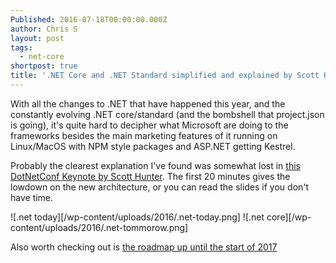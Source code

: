 ```yaml
---
Published: 2016-07-18T00:00:00.000Z
author: Chris S
layout: post
tags:
  - net-core
shortpost: true
title: '.NET Core and .NET Standard simplified and explained by Scott Hunter'
---
```

With all the changes to .NET that have happened this year, and the constantly evolving .NET core/standard (and the bombshell that project.json is going), it's quite hard to decipher what Microsoft are doing to the frameworks besides the main marketing features of it running on Linux/MacOS with NPM style packages and ASP.NET getting Kestrel.

Probably the clearest explanation I've found was somewhat lost in [this DotNetConf Keynote by Scott Hunter](https://channel9.msdn.com/Events/dotnetConf/2016/NET-Conf-Day-1-Keynote-Scott-Hunter). The first 20 minutes gives the lowdown on the new architecture, or you can read the slides if you don't have time.

![.net today][/wp-content/uploads/2016/.net-today.png]
![.net core][/wp-content/uploads/2016/.net-tommorow.png]

Also worth checking out is [the roadmap up until the start of 2017](https://blogs.msdn.microsoft.com/dotnet/2016/07/15/net-core-roadmap/)
